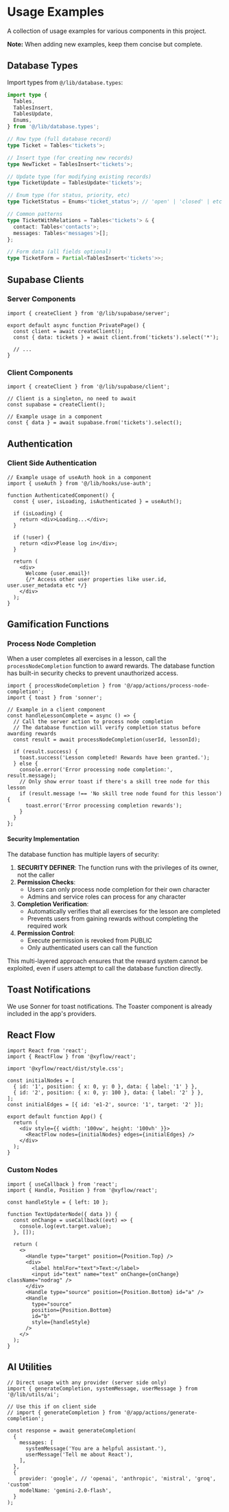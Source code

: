 # Usage Examples

A collection of usage examples for various components in this project.

**Note:** When adding new examples, keep them concise but complete.

## Database Types

Import types from `@/lib/database.types`:

```typescript
import type {
  Tables,
  TablesInsert,
  TablesUpdate,
  Enums,
} from '@/lib/database.types';

// Row type (full database record)
type Ticket = Tables<'tickets'>;

// Insert type (for creating new records)
type NewTicket = TablesInsert<'tickets'>;

// Update type (for modifying existing records)
type TicketUpdate = TablesUpdate<'tickets'>;

// Enum type (for status, priority, etc)
type TicketStatus = Enums<'ticket_status'>; // 'open' | 'closed' | etc

// Common patterns
type TicketWithRelations = Tables<'tickets'> & {
  contact: Tables<'contacts'>;
  messages: Tables<'messages'>[];
};

// Form data (all fields optional)
type TicketForm = Partial<TablesInsert<'tickets'>>;
```

## Supabase Clients

### Server Components

```tsx
import { createClient } from '@/lib/supabase/server';

export default async function PrivatePage() {
  const client = await createClient();
  const { data: tickets } = await client.from('tickets').select('*');

  // ...
}
```

### Client Components

```tsx
import { createClient } from '@/lib/supabase/client';

// Client is a singleton, no need to await
const supabase = createClient();

// Example usage in a component
const { data } = await supabase.from('tickets').select();
```

## Authentication

### Client Side Authentication

```tsx
// Example usage of useAuth hook in a component
import { useAuth } from '@/lib/hooks/use-auth';

function AuthenticatedComponent() {
  const { user, isLoading, isAuthenticated } = useAuth();

  if (isLoading) {
    return <div>Loading...</div>;
  }

  if (!user) {
    return <div>Please log in</div>;
  }

  return (
    <div>
      Welcome {user.email}!
      {/* Access other user properties like user.id, user.user_metadata etc */}
    </div>
  );
}
```

## Gamification Functions

### Process Node Completion

When a user completes all exercises in a lesson, call the `processNodeCompletion` function to award rewards. The database function has built-in security checks to prevent unauthorized access.

```tsx
import { processNodeCompletion } from '@/app/actions/process-node-completion';
import { toast } from 'sonner';

// Example in a client component
const handleLessonComplete = async () => {
  // Call the server action to process node completion
  // The database function will verify completion status before awarding rewards
  const result = await processNodeCompletion(userId, lessonId);
  
  if (result.success) {
    toast.success('Lesson completed! Rewards have been granted.');
  } else {
    console.error('Error processing node completion:', result.message);
    // Only show error toast if there's a skill tree node for this lesson
    if (result.message !== 'No skill tree node found for this lesson') {
      toast.error('Error processing completion rewards');
    }
  }
};
```

#### Security Implementation

The database function has multiple layers of security:

1. **SECURITY DEFINER**: The function runs with the privileges of its owner, not the caller
2. **Permission Checks**: 
   - Users can only process node completion for their own character
   - Admins and service roles can process for any character
3. **Completion Verification**:
   - Automatically verifies that all exercises for the lesson are completed
   - Prevents users from gaining rewards without completing the required work
4. **Permission Control**:
   - Execute permission is revoked from PUBLIC
   - Only authenticated users can call the function

This multi-layered approach ensures that the reward system cannot be exploited, even if users attempt to call the database function directly.

## Toast Notifications

We use Sonner for toast notifications. The Toaster component is already included in the app's providers.

## React Flow

```tsx
import React from 'react';
import { ReactFlow } from '@xyflow/react';
 
import '@xyflow/react/dist/style.css';
 
const initialNodes = [
  { id: '1', position: { x: 0, y: 0 }, data: { label: '1' } },
  { id: '2', position: { x: 0, y: 100 }, data: { label: '2' } },
];
const initialEdges = [{ id: 'e1-2', source: '1', target: '2' }];
 
export default function App() {
  return (
    <div style={{ width: '100vw', height: '100vh' }}>
      <ReactFlow nodes={initialNodes} edges={initialEdges} />
    </div>
  );
}
```

### Custom Nodes

```tsx
import { useCallback } from 'react';
import { Handle, Position } from '@xyflow/react';
 
const handleStyle = { left: 10 };
 
function TextUpdaterNode({ data }) {
  const onChange = useCallback((evt) => {
    console.log(evt.target.value);
  }, []);
 
  return (
    <>
      <Handle type="target" position={Position.Top} />
      <div>
        <label htmlFor="text">Text:</label>
        <input id="text" name="text" onChange={onChange} className="nodrag" />
      </div>
      <Handle type="source" position={Position.Bottom} id="a" />
      <Handle
        type="source"
        position={Position.Bottom}
        id="b"
        style={handleStyle}
      />
    </>
  );
}
```

## AI Utilities

```tsx
// Direct usage with any provider (server side only)
import { generateCompletion, systemMessage, userMessage } from '@/lib/utils/ai';

// Use this if on client side
// import { generateCompletion } from '@/app/actions/generate-completion';

const response = await generateCompletion(
  {
    messages: [
      systemMessage('You are a helpful assistant.'),
      userMessage('Tell me about React'),
    ],
  },
  {
    provider: 'google', // 'openai', 'anthropic', 'mistral', 'groq', 'custom'
    modelName: 'gemini-2.0-flash',
  }
);
```
